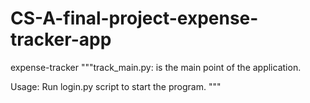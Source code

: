 # CS-A-final-project-expense-tracker-app
expense-tracker 
"""track_main.py: is the main point of the application.

Usage:
Run login.py script to start the program.
"""
